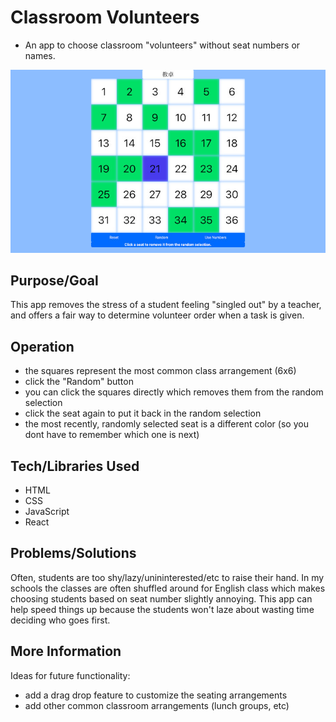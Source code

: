 # Classroom Volunteers
* An app to choose classroom "volunteers" without seat numbers or names.

![Screenshot](screenshot.jpg)

## Purpose/Goal
This app removes the stress of a student feeling "singled out" by a teacher, and offers a fair way to determine volunteer order when a task is given.  

## Operation
* the squares represent the most common class arrangement (6x6)
* click the "Random" button
* you can click the squares directly which removes them from the random selection
* click the seat again to put it back in the random selection
* the most recently, randomly selected seat is a different color (so you dont have to remember which one is next)

## Tech/Libraries Used
* HTML
* CSS
* JavaScript
* React

## Problems/Solutions
Often, students are too shy/lazy/unininterested/etc to raise their hand. In my schools the classes are often shuffled around for English class which makes choosing students based on seat number slightly annoying. This app can help speed things up because the students won't laze about wasting time deciding who goes first.

## More Information
Ideas for future functionality:
* add a drag drop feature to customize the seating arrangements
* add other common classroom arrangements (lunch groups, etc)
